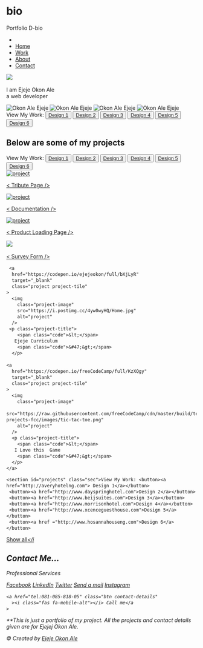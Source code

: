 # bio
Portfolio D-bio

<link
  rel="stylesheet"
  href="https://use.fontawesome.com/releases/v5.8.2/css/all.css"
  integrity="sha384-oS3vJWv+0UjzBfQzYUhtDYW+Pj2yciDJxpsK1OYPAYjqT085Qq/1cq5FLXAZQ7Ay"
  crossorigin="anonymous"
/>
<link
  href="https://fonts.googleapis.com/css?family=Poppins:200i,300,400&display=swap"
  rel="stylesheet"
/>
<link
  href="https://fonts.googleapis.com/css?family=Raleway:700&display=swap"
  rel="stylesheet"
/>
<script src="https://cdn.freecodecamp.org/testable-projects-fcc/v1/bundle.js"></script>
<!-- START NAV -->

<nav id="navbar" class="nav">
  <ul class="nav-list">
    <li>
      <li>
      <a href="#welcome-section">Home</a>
    <li>
      <a href="#projects">Work</a>
    </li>
     <li>
      <a href="#about">About</a>
    </li>
    <li>
      <a href="#contact">Contact</a>
    </li>
    
  </ul>
</nav>
<!-- END NAV -->
<!-- START WELCOME SECTION -->
<section id="welcome-section" class="welcome-section">
  <img src ="https://i.postimg.cc/cLT5ZrXy/Baann.jpg" >
  <p>I am Ejeje Okon Ale<br>
    a web developer</p>
</section>
 
<div id ="about">
  <div class="pix">
  <img src="https://i.postimg.cc/5y1tw7vC/pspt.jpg" alt="Okon Ale Ejeje">
      <img src="https://i.postimg.cc/0N224Q6c/suite1.jpg" alt="Okon Ale Ejeje">
      <img src="https://i.postimg.cc/Qx8tCzjL/P9240488.jpg" alt="Okon Ale Ejeje">
<img src="https://i.postimg.cc/MTJZSP9F/IMG-20190429-113103-7.jpg" alt="Okon Ale Ejeje">
 </div>
</div>
<section id="projects" class="sec">View My Work: <button><a href="http://averyhotelng.com"> Design 1</a></button>
     <button><a href="http://www.dayspringhotel.com">Design 2</a></button>
     <button><a href="http://www.beijsuites.com">Design 3</a></button>
     <button><a href="http://www.morrisonhotel.com">Design 4</a></button>
     <button><a href="http://www.xcenceguesthouse.com">Design 5</a></button>
     <button><a href ="http://www.hosannahouseng.com">Design 6</a></button>
 </section>
<!-- END WELCOME SECTION -->
<!-- START PROJECTS SECTION -->
<section id="projects" class="projects-section">
  <h2 class="projects-section-header">Below are some of my projects</h2>
<section id="projects" class="sec">View My Work: <button><a href="http://averyhotelng.com"> Design 1</a></button>
     <button><a href="http://www.dayspringhotel.com">Design 2</a></button>
     <button><a href="http://www.beijsuites.com">Design 3</a></button>
     <button><a href="http://www.morrisonhotel.com">Design 4</a></button>
     <button><a href="http://www.xcenceguesthouse.com">Design 5</a></button>
     <button><a href ="http://www.hosannahouseng.com">Design 6</a></button>
 </section>
  <div id="projects" class="projects-grid">
     <a href="https://codepen.io/ejejeokon/full/GVOxOg"
      target="_blank"
      class="project project-tile"
    >
      <img
        class="project-image"
        src="https://i.postimg.cc/C1GXBmFt/Tribute-page.jpg"
        alt="project"
      />
      <p class="project-title">
        <span class="code">&lt;</span>
       Tribute Page
        <span class="code">&#47;&gt;</span>
      </p>
    </a>
    <a href="https://codepen.io/ejejeokon/full/LwmPRY"
      target="_blank"
      class="project project-tile"
    >
      <img
        class="project-image"
        src="https://i.postimg.cc/jqhBRg3n/Documentation.jpg"
        alt="project"
      />
      <p class="project-title">
        <span class="code">&lt;</span>
        Documentation
        <span class="code">&#47;&gt;</span>
      </p>
    </a>
    <a
      href="https://codepen.io/freeCodeCamp/full/qRZeGZ"
      target="_blank"
      class="project project-tile"
    >
      <img
        class="project-image"
        src="https://i.postimg.cc/hvKw9TvG/Product-Loading-Page.jpg"
        alt="project"
      />
      <p class="project-title">
        <span class="code">&lt;</span>
        Product Loading Page
        <span class="code">&#47;&gt;</span>
      </p>
    </a>
    <a
      href="https://codepen.io/ejejeokon/full/QeaXVG"
      target="_blank"
      class="project project-tile"
    >
      <img
        class="project-image"
        src="https://i.postimg.cc/wv8njSdL/Survey-Form.jpg"
      />
      <p class="project-title">
        <span class="code">&lt;</span>
       Survey Form
        <span class="code">&#47;&gt;</span>
      </p>
    </a>
    
     <a
      href="https://codepen.io/ejejeokon/full/bXjLyR"
      target="_blank"
      class="project project-tile"
    >
      <img
        class="project-image"
        src="https://i.postimg.cc/4yw0wyHQ/Home.jpg"
        alt="project"
      />
     <p class="project-title">
        <span class="code">&lt;</span>
       Ejeje Curriculum
        <span class="code">&#47;&gt;</span>
      </p>
     
    <a
      href="https://codepen.io/freeCodeCamp/full/KzXQgy"
      target="_blank"
      class="project project-tile"
    >
      <img
        class="project-image"
        src="https://raw.githubusercontent.com/freeCodeCamp/cdn/master/build/testable-projects-fcc/images/tic-tac-toe.png"
        alt="project"
      />
      <p class="project-title">
        <span class="code">&lt;</span>
       I Love this  Game
        <span class="code">&#47;&gt;</span>
      </p>
    </a>
  </div>

    <section id="projects" class="sec">View My Work: <button><a href="http://averyhotelng.com"> Design 1</a></button>
     <button><a href="http://www.dayspringhotel.com">Design 2</a></button>
     <button><a href="http://www.beijsuites.com">Design 3</a></button>
     <button><a href="http://www.morrisonhotel.com">Design 4</a></button>
     <button><a href="http://www.xcenceguesthouse.com">Design 5</a></button>
     <button><a href ="http://www.hosannahouseng.com">Design 6</a></button>
 </section>
    
  <a  href="https://codepen.io/ejejeokon/full/bXjLyR"
    class="btn btn-show-all"
    target="_blank"
    >Show all<i class="fas fa-chevron-right"></i
  ></a>
</section>

<!-- END PROJECTS SECTION -->

<!-- START CONTACT SECTION -->

<section id="contact" class="contact-section">
  <div class="contact-section-header">
    <h2>Contact Me...</h2>
    <p>Professional Services</p>
  </div>
  <div class="contact-links">
    <a
      href="https://www.facebook.com/okon.ale"
      target="_blank"
      class="btn contact-details"
      ><i class="fab fa-facebook-square"></i> Facebook</a
    >
    <a
      id="profile-link"
      href="https://www.linkedin.com/in/okon-ale-17b9ab162/"
      target="_blank"
      class="btn contact-details"
      ><i class="fab fa-linkedin"></i> LinkedIn</a
    >
    <a
      href="https://twitter.com/EjejeAle"
      target="_blank"
      class="btn contact-details"
      ><i class="fab fa-twitter"></i> Twitter</a
    >
    <a href="mailto:ejejeokon@gmail.com" class="btn contact-details"
      ><i class="fas fa-at"></i> Send a mail</a
    >
    <a
      href="https://www.instagram.com/okonale3/"
      target="_blank"
      class="btn contact-details"
      ><i class="fab fa-instagram"></i> Instagram</a
    >
    
    <a href="tel:081-085-818-05" class="btn contact-details"
      ><i class="fas fa-mobile-alt"></i> Call me</a
    >
  </div>
</section>

<!-- END CONTACT SECTION -->

<!-- START FOOTER SECTION -->

<footer>
  <p>
    **This is just a portfolio of my project. All the projects and contact details given
    are for Ejejej Okon Ale.
  </p>
  <p>
    &copy; Created by
    <a href="https://codepen.io/ejejeokon/full/bXjLyR" target="_blank"
      >Ejeje Okon Ale </i
    ></a>
  </p>
</footer>

<!-- END FOOTER SECTION -->
